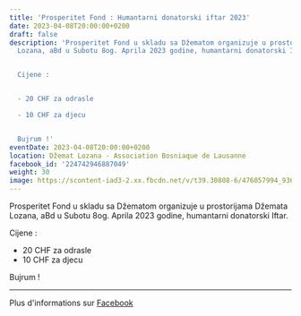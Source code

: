 ```yaml
---
title: 'Prosperitet Fond : Humantarni donatorski iftar 2023'
date: 2023-04-08T20:00:00+0200
draft: false
description: 'Prosperitet Fond u skladu sa Džematom organizuje u prostorijama Džemata
  Lozana, aBd u Subotu 8og. Aprila 2023 godine, humantarni donatorski Iftar.


  Cijene :


  - 20 CHF za odrasle

  - 10 CHF za djecu


  Bujrum !'
eventDate: 2023-04-08T20:00:00+0200
location: Džemat Lozana - Association Bosniaque de Lausanne
facebook_id: '224742946887049'
weight: 30
image: https://scontent-iad3-2.xx.fbcdn.net/v/t39.30808-6/476057994_936635281930405_1135964331823661885_n.jpg?_nc_cat=106&ccb=1-7&_nc_sid=9e60e4&_nc_ohc=8VQzMc3czZgQ7kNvwEAugg6&_nc_oc=AdmM1m6pyeA7HF8D_c2wFpIohm5QB_QCSik6JCIyRRCWNjSs7_JKQNg7jFbs7CTZDpA&_nc_zt=23&_nc_ht=scontent-iad3-2.xx&edm=ABTKTjYEAAAA&_nc_gid=Dco5vyglLqwic9bfO46Erw&oh=00_AfL8PfTmwGjKkb_kYOVzzbCPqQFaKx6BY-oQH92gdUy28A&oe=68404A7D
---
```


Prosperitet Fond u skladu sa Džematom organizuje u prostorijama Džemata Lozana, aBd u Subotu 8og. Aprila 2023 godine, humantarni donatorski Iftar.

Cijene :

- 20 CHF za odrasle
- 10 CHF za djecu

Bujrum !

---

Plus d'informations sur [Facebook](https://facebook.com/events/224742946887049)
